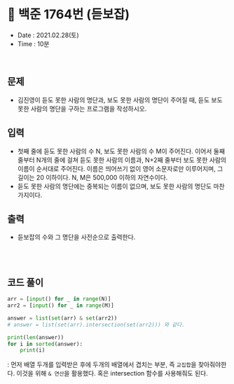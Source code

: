 # 🌟 백준 1764번 (듣보잡)
- Date : 2021.02.28(토)
- Time : 10분
<br>

## 문제

- 김진영이 듣도 못한 사람의 명단과, 보도 못한 사람의 명단이 주어질 때, 듣도 보도 못한 사람의 명단을 구하는 프로그램을 작성하시오.

## 입력

- 첫째 줄에 듣도 못한 사람의 수 N, 보도 못한 사람의 수 M이 주어진다. 이어서 둘째 줄부터 N개의 줄에 걸쳐 듣도 못한 사람의 이름과, N+2째 줄부터 보도 못한 사람의 이름이 순서대로 주어진다. 이름은 띄어쓰기 없이 영어 소문자로만 이루어지며, 그 길이는 20 이하이다. N, M은 500,000 이하의 자연수이다.
- 듣도 못한 사람의 명단에는 중복되는 이름이 없으며, 보도 못한 사람의 명단도 마찬가지이다.

## 출력
- 듣보잡의 수와 그 명단을 사전순으로 출력한다.

<br><br>

## 코드 풀이
```python
arr = [input() for _ in range(N)]
arr2 = [input() for _ in range(M)]

answer = list(set(arr) & set(arr2))
# answer = list(set(arr).intersection(set(arr2))) 와 같다.

print(len(answer))
for i in sorted(answer):
    print(i)
```
: 먼저 배열 두개를 입력받은 후에 두개의 배열에서 겹치는 부분, 즉 ```교집합```을 찾아줘야한다. 이것을 위해 ```& 연산```을 활용했다. 혹은 intersection 함수를 사용해줘도 된다.
